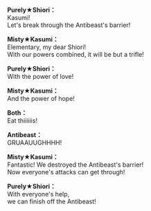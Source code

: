 # 

  
**Purely★Shiori：**  
Kasumi!  
Let's break through the Antibeast's barrier!  
  
**Misty★Kasumi：**  
Elementary, my dear Shiori!  
With our powers combined, it will be but a trifle!  
  
**Purely★Shiori：**  
With the power of love!  
  
**Misty★Kasumi：**  
And the power of hope!  
  
**Both：**  
Eat thiiiiiis!  
  
**Antibeast：**  
GRUAAUUGHHHH!  
  
**Misty★Kasumi：**  
Fantastic! We destroyed the Antibeast's barrier!  
Now everyone's attacks can get through!  
  
**Purely★Shiori：**  
With everyone's help,  
we can finish off the Antibeast!  
